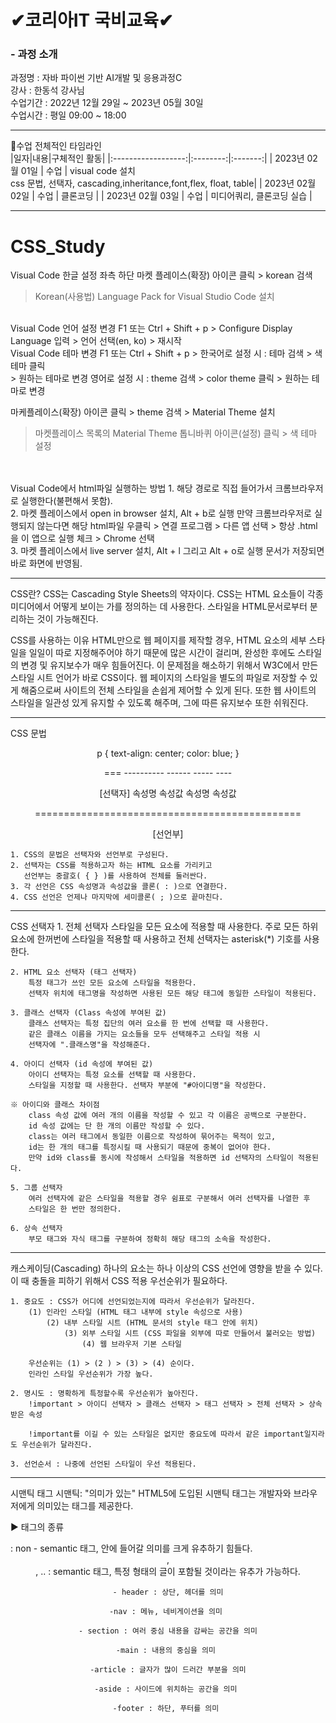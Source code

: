 # ✔코리아IT 국비교육✔ 
<h3>- 과정 소개 </h3>
과정명   : 자바 파이썬 기반 AI개발 및 응용과정C <br>
강사     : 한동석 강사님 <br>
수업기간 : 2022년 12월 29일 ~ 2023년 05월 30일<br>
수업시간 : 평일 09:00 ~ 18:00<br>

-----------------------------------------------------------------------------------
🎈수업 전체적인 타임라인 <br>
|일자|내용|구체적인 활동|
|:------------------:|:--------:|:-------:|
| 2023년 02월 01일 | 수업 | visual code 설치 <br>css 문법, 선택자, cascading,inheritance,font,flex, float, table|
| 2023년 02월 02일 | 수업 | 클론코딩 |
| 2023년 02월 03일 | 수업 | 미디어쿼리, 클론코딩 실습 |

---------------------------------------------------------------------------------
# CSS_Study

Visual Code 한글 설정
   좌측 하단 마켓 플레이스(확장) 아이콘 클릭 > korean 검색
   > Korean(사용법) Language Pack for Visual Studio Code 설치
<br>   
Visual Code 언어 설정 변경
   F1 또는 Ctrl + Shift + p >
   Configure Display Language 입력 > 언어 선택(en, ko) > 재시작
<br>   
Visual Code 테마 변경
   F1 또는 Ctrl + Shift + p >
   한국어로 설정 시 : 테마 검색 > 색 테마 클릭 <br>
   > 원하는 테마로 변경 영어로 설정 시 : theme 검색 > color theme 클릭 > 원하는 테마로 변경

   마케플레이스(확장) 아이콘 클릭 > theme 검색 > Material Theme 설치 
   > 마켓플레이스 목록의 Material Theme 톱니바퀴 아이콘(설정) 클릭 > 색 테마 설정

<br>   
<br>
Visual Code에서 html파일 실행하는 방법
   1. 해당 경로로 직접 들어가서 크롬브라우저로 실행한다(불편해서 못함).
   <br>
   2. 마켓 플레이스에서 open in browser 설치, Alt + b로 실행
      만약 크롬브라우저로 실행되지 않는다면 
      해당 html파일 우클릭 > 연결 프로그램 > 다른 앱 선택
      > 항상 .html을 이 앱으로 실행 체크 > Chrome 선택
      <br>
   3. 마켓 플레이스에서 live server 설치, Alt + l 그리고 Alt + o로 실행
      문서가 저장되면 바로 화면에 반영됨.

-------------------------------------------------------------------------
CSS란?
   CSS는 Cascading Style Sheets의 약자이다.
   CSS는 HTML 요소들이 각종 미디어에서 어떻게 보이는 가를 정의하는 데 사용한다.
   스타일을 HTML문서로부터 분리하는 것이 가능해진다.

CSS를 사용하는 이유
   HTML만으로 웹 페이지를 제작할 경우, HTML 요소의 세부 스타일을
   일일이 따로 지정해주어야 하기 때문에 많은 시간이 걸리며, 완성한 후에도
   스타일의 변경 및 유지보수가 매우 힘들어진다.
   이 문제점을 해소하기 위해서 W3C에서 만든 스타일 시트 언어가 바로 CSS이다.
   웹 페이지의 스타일을 별도의 파일로 저장할 수 있게 해줌으로써 사이트의 전체 스타일을
   손쉽게 제어할 수 있게 된다. 또한 웹 사이트의 스타일을 일관성 있게 유지할 수 있도록 해주며,
   그에 따른 유지보수 또한 쉬워진다.

-------------------------------------------------------------------------------------

CSS 문법
	<div align="center">
  	<p>     p {     text-align: center; color: blue; } </p>
        <p>    ===      ----------  ------  -----  ----    </p>
        <p>  [선택자]      속성명    속성값  속성명  속성값   </p>
        <p>  ==============================================</p>
        <p>                    [선언부]                     </p>
	</div>

	1. CSS의 문법은 선택자와 선언부로 구성된다.
	2. 선택자는 CSS를 적용하고자 하는 HTML 요소를 가리키고
	   선언부는 중괄호( { } )를 사용하여 전체를 둘러싼다.
	3. 각 선언은 CSS 속성명과 속성값을 콜론( : )으로 연결한다.
	4. CSS 선언은 언제나 마지막에 세미콜론( ; )으로 끝마친다.

-------------------------------------------------------------------------------------

CSS 선택자 
	1. 전체 선택자
		스타일을 모든 요소에 적용할 때 사용한다.
		주로 모든 하위 요소에 한꺼번에 스타일을 적용할 때 사용하고
		전체 선택자는 asterisk(*) 기호를 사용한다.

	2. HTML 요소 선택자 (태그 선택자)
		특정 태그가 쓰인 모든 요소에 스타일을 적용한다.
		선택자 위치에 태그명을 작성하면 사용된 모든 해당 태그에 동일한 스타일이 적용된다.

	3. 클래스 선택자 (Class 속성에 부여된 값)
		클래스 선택자는 특정 집단의 여러 요소를 한 번에 선택할 때 사용한다.
		같은 클래스 이름을 가지는 요소들을 모두 선택해주고 스타일 적용 시
		선택자에 ".클래스명"을 작성해준다.

	4. 아이디 선택자 (id 속성에 부여된 값)
		아이디 선택자는 특정 요소를 선택할 때 사용한다.
		스타일을 지정할 때 사용한다. 선택자 부분에 "#아이디명"을 작성한다.
	
	※ 아이디와 클래스 차이점
		class 속성 값에 여러 개의 이름을 작성할 수 있고 각 이름은 공백으로 구분한다.
		id 속성 값에는 단 한 개의 이름만 작성할 수 있다.
		class는 여러 태그에서 동일한 이름으로 작성하여 묶어주는 목적이 있고,
		id는 한 개의 태그를 특정시킬 때 사용되기 때문에 중복이 없어야 한다.
		만약 id와 class를 동시에 작성해서 스타일을 적용하면 id 선택자의 스타일이 적용된다.

	5. 그룹 선택자
		여러 선택자에 같은 스타일을 적용할 경우 쉼표로 구분해서 여러 선택자를 나열한 후
		스타일은 한 번만 정의한다.

	6. 상속 선택자
		부모 태그와 자식 태그를 구분하여 정확히 해당 태그의 소속을 작성한다.



------------------------------------------------------------------------------------------------------------------------

캐스케이딩(Cascading)
	하나의 요소는 하나 이상의 CSS 선언에 영향을 받을 수 있다.
	이 때 충돌을 피하기 위해서 CSS 적용 우선순위가 필요하다.

	1. 중요도 : CSS가 어디에 선언되었는지에 따라서 우선순위가 달라진다.
		(1) 인라인 스타일 (HTML 태그 내부에 style 속성으로 사용)
			(2) 내부 스타일 시트 (HTML 문서의 style 태그 안에 위치)
				(3) 외부 스타일 시트 (CSS 파일을 외부에 따로 만들어서 불러오는 방법)
					(4) 웹 브라우저 기본 스타일

		우선순위는 (1) > (2 ) > (3) > (4) 순이다.
		인라인 스타일 우선순위가 가장 높다.

	2. 명시도 : 명확하게 특정할수록 우선순위가 높아진다.
		!important > 아이디 선택자 > 클래스 선택자 > 태그 선택자 > 전체 선택자 > 상속받은 속성

		!important를 이길 수 있는 스타일은 없지만 중요도에 따라서 같은 important일지라도 우선순위가 달라진다.

	3. 선언순서 : 나중에 선언된 스타일이 우선 적용된다.


------------------------------------------------------------------------------------------------------------------------

시맨틱 태그 
	시맨틱: "의미가 있는" 
	HTML5에 도입된 시맨틱 태그는 개발자와  브라우저에게 의미있는 태그를 제공한다.

▶ 태그의 종류	
	<div> : non - semantic 태그, 안에 들어갈 의미를 크게 유추하기 힘들다.
	<header>, <footer>, .. : semantic 태그, 특정 형태의 글이 포함될 것이라는 유추가 가능하다.

	- header : 상단, 헤더를 의미

	-nav : 메뉴, 네비게이션을 의미 

	- section : 여러 중심 내용을 감싸는 공간을 의미

	-main : 내용의 중심을 의미 

	-article : 글자가 많이 드러간 부분을 의미

	-aside : 사이드에 위치하는 공간을 의미 

	-footer : 하단, 푸터를 의미 



